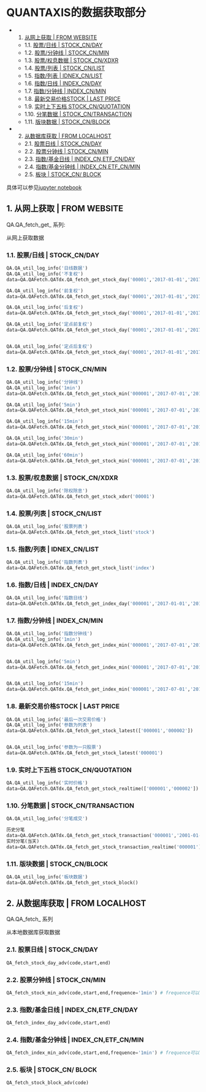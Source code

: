 # QUANTAXIS的数据获取部分

<!-- vscode-markdown-toc -->
* 1. [从网上获取 | FROM WEBSITE](#FROMWEBSITE)
	* 1.1. [股票/日线 | STOCK_CN/DAY](#STOCK_CNDAY)
	* 1.2. [股票/分钟线 | STOCK_CN/MIN](#STOCK_CNMIN)
	* 1.3. [股票/权息数据 | STOCK_CN/XDXR](#STOCK_CNXDXR)
	* 1.4. [股票/列表 | STOCK_CN/LIST](#STOCK_CNLIST)
	* 1.5. [指数/列表 | IDNEX_CN/LIST](#IDNEX_CNLIST)
	* 1.6. [指数/日线 | INDEX_CN/DAY](#INDEX_CNDAY)
	* 1.7. [指数/分钟线 | INDEX_CN/MIN](#INDEX_CNMIN)
	* 1.8. [最新交易价格STOCK | LAST PRICE](#STOCKLASTPRICE)
	* 1.9. [实时上下五档 STOCK_CN/QUOTATION](#STOCK_CNQUOTATION)
	* 1.10. [分笔数据 | STOCK_CN/TRANSACTION](#STOCK_CNTRANSACTION)
	* 1.11. [版块数据 | STOCK_CN/BLOCK](#STOCK_CNBLOCK)
* 2. [从数据库获取 | FROM LOCALHOST](#FROMLOCALHOST)
	* 2.1. [股票日线 | STOCK_CN/DAY](#STOCK_CNDAY-1)
	* 2.2. [股票分钟线 | STOCK_CN/MIN](#STOCK_CNMIN-1)
	* 2.3. [指数/基金日线 | INDEX_CN,ETF_CN/DAY](#INDEX_CNETF_CNDAY)
	* 2.4. [指数/基金分钟线 | INDEX_CN,ETF_CN/MIN](#INDEX_CNETF_CNMIN)
	* 2.5. [板块 | STOCK_CN/ BLOCK](#STOCK_CNBLOCK-1)

<!-- vscode-markdown-toc-config
	numbering=true
	autoSave=true
	/vscode-markdown-toc-config -->
<!-- /vscode-markdown-toc -->

具体可以参见[jupyter notebook](https://github.com/QUANTAXIS/QUANTAXIS/blob/master/jupyterexample/QAFetch.ipynb)


##  1. <a name='FROMWEBSITE'></a>从网上获取 | FROM WEBSITE

QA.QA_fetch_get_  系列:

从网上获取数据

###  1.1. <a name='STOCK_CNDAY'></a>股票/日线 | STOCK_CN/DAY
```python
QA.QA_util_log_info('日线数据')
QA.QA_util_log_info('不复权')  
data=QA.QAFetch.QATdx.QA_fetch_get_stock_day('00001','2017-01-01','2017-01-31')

QA.QA_util_log_info('前复权')
data=QA.QAFetch.QATdx.QA_fetch_get_stock_day('00001','2017-01-01','2017-01-31','01')

QA.QA_util_log_info('后复权')
data=QA.QAFetch.QATdx.QA_fetch_get_stock_day('00001','2017-01-01','2017-01-31','02')

QA.QA_util_log_info('定点前复权')
data=QA.QAFetch.QATdx.QA_fetch_get_stock_day('00001','2017-01-01','2017-01-31','03')


QA.QA_util_log_info('定点后复权')
data=QA.QAFetch.QATdx.QA_fetch_get_stock_day('00001','2017-01-01','2017-01-31','04')
```

###  1.2. <a name='STOCK_CNMIN'></a>股票/分钟线 | STOCK_CN/MIN
```python
QA.QA_util_log_info('分钟线')
QA.QA_util_log_info('1min')
data=QA.QAFetch.QATdx.QA_fetch_get_stock_min('000001','2017-07-01','2017-08-01','1min')

QA.QA_util_log_info('5min')
data=QA.QAFetch.QATdx.QA_fetch_get_stock_min('000001','2017-07-01','2017-08-01','5min')

QA.QA_util_log_info('15min')
data=QA.QAFetch.QATdx.QA_fetch_get_stock_min('000001','2017-07-01','2017-08-01','15min')

QA.QA_util_log_info('30min')
data=QA.QAFetch.QATdx.QA_fetch_get_stock_min('000001','2017-07-01','2017-08-01','30min')

QA.QA_util_log_info('60min')
data=QA.QAFetch.QATdx.QA_fetch_get_stock_min('000001','2017-07-01','2017-08-01','60min')
```


###  1.3. <a name='STOCK_CNXDXR'></a>股票/权息数据 | STOCK_CN/XDXR
```python
QA.QA_util_log_info('除权除息')
data=QA.QAFetch.QATdx.QA_fetch_get_stock_xdxr('00001')
```


###  1.4. <a name='STOCK_CNLIST'></a>股票/列表 | STOCK_CN/LIST
```python
QA.QA_util_log_info('股票列表')
data=QA.QAFetch.QATdx.QA_fetch_get_stock_list('stock')
```

###  1.5. <a name='IDNEX_CNLIST'></a>指数/列表 | IDNEX_CN/LIST
```python
QA.QA_util_log_info('指数列表')
data=QA.QAFetch.QATdx.QA_fetch_get_stock_list('index')
```
###  1.6. <a name='INDEX_CNDAY'></a>指数/日线 | INDEX_CN/DAY
```python
QA.QA_util_log_info('指数日线')
data=QA.QAFetch.QATdx.QA_fetch_get_index_day('000001','2017-01-01','2017-09-01')
```
###  1.7. <a name='INDEX_CNMIN'></a>指数/分钟线 | INDEX_CN/MIN
```python
QA.QA_util_log_info('指数分钟线')
QA.QA_util_log_info('1min')
data=QA.QAFetch.QATdx.QA_fetch_get_index_min('000001','2017-07-01','2017-08-01','1min')


QA.QA_util_log_info('5min')
data=QA.QAFetch.QATdx.QA_fetch_get_index_min('000001','2017-07-01','2017-08-01','5min')


QA.QA_util_log_info('15min')
data=QA.QAFetch.QATdx.QA_fetch_get_index_min('000001','2017-07-01','2017-08-01','15min')
```

###  1.8. <a name='STOCKLASTPRICE'></a>最新交易价格STOCK | LAST PRICE
```python
QA.QA_util_log_info('最后一次交易价格')
QA.QA_util_log_info('参数为列表')
data=QA.QAFetch.QATdx.QA_fetch_get_stock_latest(['000001','000002'])


QA.QA_util_log_info('参数为一只股票')
data=QA.QAFetch.QATdx.QA_fetch_get_stock_latest('000001')
```

###  1.9. <a name='STOCK_CNQUOTATION'></a>实时上下五档 STOCK_CN/QUOTATION
```python
QA.QA_util_log_info('实时价格')
data=QA.QAFetch.QATdx.QA_fetch_get_stock_realtime(['000001','000002'])
```

###  1.10. <a name='STOCK_CNTRANSACTION'></a>分笔数据 | STOCK_CN/TRANSACTION
```python
QA.QA_util_log_info('分笔成交')

历史分笔
data=QA.QAFetch.QATdx.QA_fetch_get_stock_transaction('000001','2001-01-01','2001-01-15')
实时分笔(当天)
data=QA.QAFetch.QATdx.QA_fetch_get_stock_transaction_realtime('000001')
```

###  1.11. <a name='STOCK_CNBLOCK'></a>版块数据 | STOCK_CN/BLOCK
```python
QA.QA_util_log_info('板块数据')
data=QA.QAFetch.QATdx.QA_fetch_get_stock_block()
```




##  2. <a name='FROMLOCALHOST'></a>从数据库获取 | FROM LOCALHOST

QA.QA_fetch_ 系列 

从本地数据库获取数据

###  2.1. <a name='STOCK_CNDAY-1'></a>股票日线 | STOCK_CN/DAY
```python
QA_fetch_stock_day_adv(code,start,end)
```
###  2.2. <a name='STOCK_CNMIN-1'></a>股票分钟线 | STOCK_CN/MIN
```python
QA_fetch_stock_min_adv(code,start,end,frequence='1min') # frequence可以选1min/5min/15min/30min/60min 
```
###  2.3. <a name='INDEX_CNETF_CNDAY'></a>指数/基金日线 | INDEX_CN,ETF_CN/DAY
```python
QA_fetch_index_day_adv(code,start,end)
```
###  2.4. <a name='INDEX_CNETF_CNMIN'></a>指数/基金分钟线 | INDEX_CN,ETF_CN/MIN
```python
QA_fetch_index_min_adv(code,start,end,frequence='1min') # frequence可以选1min/5min/15min/30min/60min 
```
###  2.5. <a name='STOCK_CNBLOCK-1'></a>板块 | STOCK_CN/ BLOCK
```python
QA_fetch_stock_block_adv(code)
```

